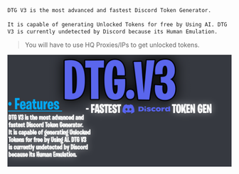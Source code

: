 ```
DTG V3 is the most advanced and fastest Discord Token Generator.

It is capable of generating Unlocked Tokens for free by Using AI. DTG V3 is currently undetected by Discord because its Human Emulation.
```
> You will have to use HQ Proxies/IPs to get unlocked tokens.

![](https://github.com/TwizzyDev/Discord-Token-Gen/blob/main/20221031_141511.png)
